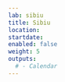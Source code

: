 ```yaml
---
lab: sibiu
title: Sibiu
location: 
startdate: 
enabled: false
weight: 5
outputs:
  # - Calendar
---
```

